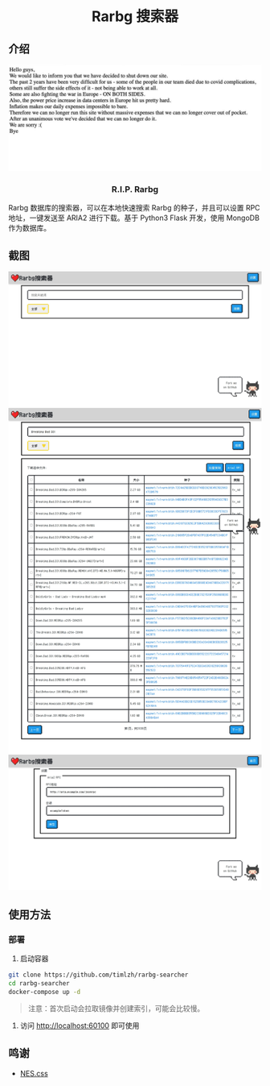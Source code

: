 <div align="center">
    <h1>Rarbg 搜索器</h1>
</div>

## 介绍

![notice](./images/notice.jpg)
<div align="center">
    <h3>R.I.P. Rarbg</h3>
</div>

Rarbg 数据库的搜索器，可以在本地快速搜索 Rarbg 的种子，并且可以设置 RPC 地址，一键发送至 ARIA2 进行下载。基于 Python3 Flask 开发，使用 MongoDB 作为数据库。

## 截图

![screenshot1](./images/screenshot1.jpeg)
![screenshot2](./images/screenshot2.jpeg)
![screenshot3](./images/screenshot3.jpeg)

## 使用方法

### 部署

1. 启动容器

```bash
git clone https://github.com/timlzh/rarbg-searcher
cd rarbg-searcher
docker-compose up -d
```

> 注意：首次启动会拉取镜像并创建索引，可能会比较慢。

1. 访问 <http://localhost:60100> 即可使用

## 鸣谢

- [NES.css](https://github.com/nostalgic-css/NES.css)
